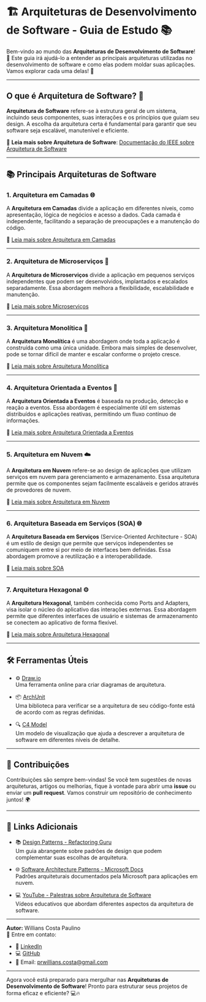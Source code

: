 

# 🏗️ Arquiteturas de Desenvolvimento de Software - Guia de Estudo 📚

Bem-vindo ao mundo das **Arquiteturas de Desenvolvimento de Software**! 🚀 Este guia irá ajudá-lo a entender as principais arquiteturas utilizadas no desenvolvimento de software e como elas podem moldar suas aplicações. Vamos explorar cada uma delas! 🌟

---

## O que é Arquitetura de Software? 🤔

**Arquitetura de Software** refere-se à estrutura geral de um sistema, incluindo seus componentes, suas interações e os princípios que guiam seu design. A escolha da arquitetura certa é fundamental para garantir que seu software seja escalável, manutenível e eficiente.

🔗 **Leia mais sobre Arquitetura de Software**: [Documentação do IEEE sobre Arquitetura de Software](https://www.computer.org/csdl/magazine/so/2011/05/mso2011050010/13rRU8sGzOz)

---

## 📚 Principais Arquiteturas de Software

### 1. Arquitetura em Camadas 🌐

A **Arquitetura em Camadas** divide a aplicação em diferentes níveis, como apresentação, lógica de negócios e acesso a dados. Cada camada é independente, facilitando a separação de preocupações e a manutenção do código.

🔗 [Leia mais sobre Arquitetura em Camadas](https://www.tutorialsteacher.com/net/layered-architecture)

---

### 2. Arquitetura de Microserviços 🐳

A **Arquitetura de Microserviços** divide a aplicação em pequenos serviços independentes que podem ser desenvolvidos, implantados e escalados separadamente. Essa abordagem melhora a flexibilidade, escalabilidade e manutenção.

🔗 [Leia mais sobre Microserviços](https://microservices.io/)

---

### 3. Arquitetura Monolítica 🏢

A **Arquitetura Monolítica** é uma abordagem onde toda a aplicação é construída como uma única unidade. Embora mais simples de desenvolver, pode se tornar difícil de manter e escalar conforme o projeto cresce.

🔗 [Leia mais sobre Arquitetura Monolítica](https://martinfowler.com/articles/richardsonMaturityModel.html)

---

### 4. Arquitetura Orientada a Eventos 🔔

A **Arquitetura Orientada a Eventos** é baseada na produção, detecção e reação a eventos. Essa abordagem é especialmente útil em sistemas distribuídos e aplicações reativas, permitindo um fluxo contínuo de informações.

🔗 [Leia mais sobre Arquitetura Orientada a Eventos](https://event-driven.io/)

---

### 5. Arquitetura em Nuvem ☁️

A **Arquitetura em Nuvem** refere-se ao design de aplicações que utilizam serviços em nuvem para gerenciamento e armazenamento. Essa arquitetura permite que os componentes sejam facilmente escaláveis e geridos através de provedores de nuvem.

🔗 [Leia mais sobre Arquitetura em Nuvem](https://aws.amazon.com/architecture/)

---

### 6. Arquitetura Baseada em Serviços (SOA) 🌐

A **Arquitetura Baseada em Serviços** (Service-Oriented Architecture - SOA) é um estilo de design que permite que serviços independentes se comuniquem entre si por meio de interfaces bem definidas. Essa abordagem promove a reutilização e a interoperabilidade.

🔗 [Leia mais sobre SOA](https://www.ibm.com/cloud/learn/service-oriented-architecture)

---

### 7. Arquitetura Hexagonal ⚙️

A **Arquitetura Hexagonal**, também conhecida como Ports and Adapters, visa isolar o núcleo do aplicativo das interações externas. Essa abordagem permite que diferentes interfaces de usuário e sistemas de armazenamento se conectem ao aplicativo de forma flexível.

🔗 [Leia mais sobre Arquitetura Hexagonal](https://martinfowler.com/bliki/HexagonalArchitecture.html)

---

## 🛠️ Ferramentas Úteis

- ⚙️ [Draw.io](https://app.diagrams.net/)  
  Uma ferramenta online para criar diagramas de arquitetura.

- 📦 [ArchUnit](https://www.archunit.org/)  
  Uma biblioteca para verificar se a arquitetura de seu código-fonte está de acordo com as regras definidas.

- 🔍 [C4 Model](https://c4model.com/)  
  Um modelo de visualização que ajuda a descrever a arquitetura de software em diferentes níveis de detalhe.

---

## 🤝 Contribuições

Contribuições são sempre bem-vindas! Se você tem sugestões de novas arquiteturas, artigos ou melhorias, fique à vontade para abrir uma **issue** ou enviar um **pull request**. Vamos construir um repositório de conhecimento juntos! 🌍

---

## 🔗 Links Adicionais

- 📚 [Design Patterns - Refactoring Guru](https://refactoring.guru/design-patterns)  
  Um guia abrangente sobre padrões de design que podem complementar suas escolhas de arquitetura.

- 🌐 [Software Architecture Patterns - Microsoft Docs](https://docs.microsoft.com/azure/architecture/patterns/)  
  Padrões arquiteturais documentados pela Microsoft para aplicações em nuvem.

- 💻 [YouTube - Palestras sobre Arquitetura de Software](https://www.youtube.com/results?search_query=software+architecture)  
  Vídeos educativos que abordam diferentes aspectos da arquitetura de software.

---

**Autor:** Willians Costa Paulino  
📧 Entre em contato:  
- 💼 [LinkedIn](https://www.linkedin.com/in/willianscostapaulino)  
- 💻 [GitHub](https://github.com/seu-usuario)  
- 📧 Email: prwillians.costa@gmail.com

---

Agora você está preparado para mergulhar nas **Arquiteturas de Desenvolvimento de Software**! Pronto para estruturar seus projetos de forma eficaz e eficiente? 💻🔥
